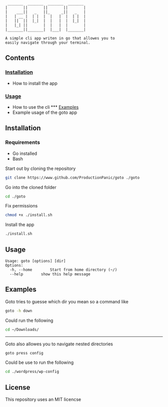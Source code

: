 ```
 _______  _______  _______  _______ 
|       ||       ||       ||       |
|    ___||   _   ||_     _||   _   |
|   | __ |  | |  |  |   |  |  | |  |
|   ||  ||  |_|  |  |   |  |  |_|  |
|   |_| ||       |  |   |  |       |
|_______||_______|  |___|  |_______|

A simple cli app writen in go that allowes you to 
easily navigate through your terminal.
```

## Contents
### [Installation](#installation) 
 - How to install the app
### [Usage](#usage) 
 - How to use the cli
*** [Examples](#examples)
 - Example usage of the goto app

## Installation

### Requirements
 * Go installed
 * Bash

Start out by cloning the repository
```bash
git clone https://www.github.com/ProductionPanic/goto ./goto
```
Go into the cloned folder
```bash
cd ./goto
```
Fix permissions
```bash
chmod +x ./install.sh
```
Install the app
```bash
./install.sh
```

## Usage
```
Usage: goto [options] [dir]
Options:
  -h, --home		Start from home directory (~/)
  --help		show this help message
```

## Examples
Goto tries to guesse which dir you mean so a command like
```bash
goto -h down
```
Could run the following 
```bash
cd ~/Downloads/
```

-------------


Goto also allowes you to navigate nested directories
```bash
goto press config
```
Could be use to run the following
```bash
cd ./wordpress/wp-config
```

## License

This repository uses an MIT licencse
